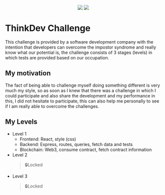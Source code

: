 <p align="center">
    <a href="https://t.me/thinkanddev"><img src="https://badgen.net/badge/ThinkAndDev%20Challenge/Telegram/cyan?icon=telegram" /></a>
    <a href="https://www.linkedin.com/posts/activity-7026209383256600577-9Nmz"><img src="https://badgen.net/badge/Publication/Linkedin/blue" /></a>
</p>

# ThinkDev Challenge
This challenge is provided by a software development company with the intention that developers can overcome the impostor syndrome and really know what our potential is, the challenge consists of 3 stages (levels) in which tests are provided based on our occupation.

## My motivation
The fact of being able to challenge myself doing something different is very much my style, so as soon as I knew that there was a challenge in which I could participate and also share the development and my performance in this, I did not hesitate to participate, this can also help me personally to see if I am really able to overcome the challenges.

## My Levels
- Level 1
  - Frontend: React, style (css)
  - Backend: Express, routes, queries, fetch data and tests
  - Blockchain: Web3, consume contract, fetch contract information
- Level 2
  > 🔒Locked
- Level 3
  > 🔒Locked
